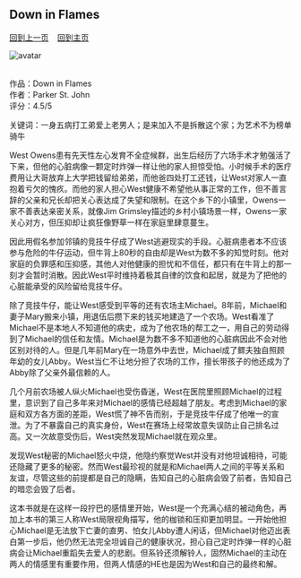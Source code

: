 ## Down in Flames
[回到上一页](https://boheme130.github.io/Reviews/)  &nbsp;&nbsp;  [回到主页](https://boheme130.github.io/Fiction.git.io/)

![avatar](https://images-na.ssl-images-amazon.com/images/S/compressed.photo.goodreads.com/books/1641457005i/60044786.jpg)
<br>
<br>

作品：Down in Flames<br>
作者：Parker St. John<br>
评分：4.5/5<br>

关键词：一身五病打工弟爱上老男人；是来加入不是拆散这个家；为艺术不为榜单骑牛

West Owens患有先天性左心发育不全症候群，出生后经历了六场手术才勉强活了下来，但他的心脏病像一颗定时炸弹一样让他的家人担惊受怕。小时候手术的医疗费用让大哥放弃上大学把钱留给弟弟，而他爸四处打工还钱，让West对家人一直抱着亏欠的愧疚。而他的家人担心West健康不希望他从事正常的工作，但不善言辞的父亲和兄长却把关心表达成了失望和限制。在这个乡下的小镇里，Owens一家不善表达亲密关系，就像Jim Grimsley描述的乡村小镇场景一样，Owens一家关心对方，但压抑却让疯狂像野草一样在家庭里肆意蔓生。

因此用假名参加邻镇的竞技牛仔成了West逃避现实的手段。心脏病患者本不应该参与危险的牛仔运动，但牛背上80秒的自由却是West为数不多的知觉时刻。他对家庭的负罪感和压抑感，其他人对他健康的担忧和不信任，都只有在牛背上的那一刻才会暂时消散。因此West平时维持着极其自律的饮食和起居，就是为了把他的心脏能承受的风险留给竞技牛仔。

除了竞技牛仔，能让West感受到平等的还有农场主Michael。8年前，Michael和妻子Mary搬来小镇，用退伍后攒下来的钱买地建造了一个农场。West看准了Michael不是本地人不知道他的病史，成为了他农场的帮工之一，用自己的劳动得到了Michael的信任和友情。Michael是为数不多不知道他的心脏病因此不会对他区别对待的人。但是几年前Mary在一场意外中去世，Michael成了鳏夫独自照顾年幼的女儿Abby。West当仁不让地分担了农场的工作，擅长带孩子的他还成为了Abby除了父亲外最信赖的人。

几个月前农场被人纵火Michael也受伤昏迷，West在医院里照顾Michael的过程里，意识到了自己多年来对Michael的感情已经超越了朋友。考虑到Michael的家庭和双方各方面的差距，West慌了神不告而别，于是竞技牛仔成了他唯一的宣泄。为了不暴露自己的真实身份，West在赛场上经常故意失误防止自己排名过高。又一次故意受伤后，West突然发现Michael就在观众里。

发现West秘密的Michael怒火中烧，他隐约察觉West并没有对他坦诚相待，可能还隐藏了更多的秘密。然而West最珍视的就是和Michael两人之间的平等关系和友谊，尽管这些的前提都是自己的隐瞒，告知自己的心脏病会毁了前者，告知自己的暗恋会毁了后者。

这本书就是在这样一段拧巴的感情里开始，West是一个充满心结的被动角色，再加上本书的第三人称West局限视角描写，他的枷锁和压抑更加明显。一开始他担心Michael是无法放下亡妻的直男、怕女儿Abby遭人闲话，但Michael对他迈出表白第一步后，他仍然无法完全坦诚自己的健康状况，担心自己定时炸弹一样的心脏病会让Michael重蹈失去爱人的悲剧。但系铃还须解铃人，固然Michael的主动在两人的情感里有重要作用，但两人情感的HE也是因为West和自己的最终和解。